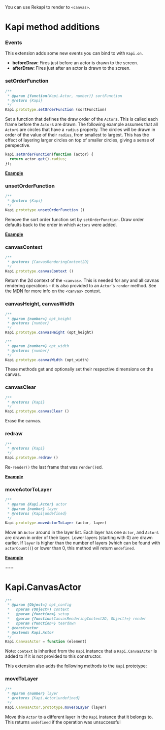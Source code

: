 You can use Rekapi to render to `<canvas>`.

# Kapi method additions


### Events

This extension adds some new events you can bind to with `Kapi.on`.

  * __beforeDraw__: Fires just before an actor is drawn to the screen.
  * __afterDraw__: Fires just after an actor is drawn to the screen.


### setOrderFunction

````javascript
/**
 * @param {function(Kapi.Actor, number)} sortFunction
 * @return {Kapi}
 */
Kapi.prototype.setOrderFunction (sortFunction)
````

Set a function that defines the draw order of the `Actor`s.  This is called
each frame before the `Actor`s are drawn.  The following example assumes that
all `Actor`s are circles that have a `radius` property.  The circles will be
drawn in order of the value of their `radius`, from smallest to largest.  This
has the effect of layering larger circles on top of smaller circles, giving a
sense of perspective.

````javascript
kapi.setOrderFunction(function (actor) {
  return actor.get().radius;
});
````

__[Example](../../docs/examples/set_order_function.html)__


### unsetOrderFunction

````javascript
/**
 * @return {Kapi}
 */
Kapi.prototype.unsetOrderFunction ()
````

Remove the sort order function set by `setOrderFunction`.  Draw order defaults
back to the order in which `Actors` were added.

__[Example](../../docs/examples/unset_order_function.html)__


### canvasContext

````javascript
/**
 * @returns {CanvasRenderingContext2D}
 */
Kapi.prototype.canvasContext ()
````

Return the 2d context of the `<canvas>`.  This is needed for any and all cavnas
rendering operations - it is also provided to an `Actor`'s `render` method.
See the [MDN](https://developer.mozilla.org/en/Drawing_Graphics_with_Canvas)
for more info on the `<canvas>` context.


### canvasHeight, canvasWidth

````javascript
/**
 * @param {number=} opt_height
 * @returns {number}
 */
Kapi.prototype.canvasHeight (opt_height)

/**
 * @param {number=} opt_width
 * @returns {number}
 */
Kapi.prototype.canvasWidth (opt_width)
````

These methods get and optionally set their respective dimensions on the canvas.


### canvasClear

````javascript
/**
 * @returns {Kapi}
 */
Kapi.prototype.canvasClear ()
````

Erase the canvas.


### redraw

````javascript
/**
 * @returns {Kapi}
 */
Kapi.prototype.redraw ()
````

Re-`render()` the last frame that was `render()`ed.

__[Example](../../docs/examples/redraw.html)__


### moveActorToLayer

````javascript
/**
 * @param {Kapi.Actor} actor
 * @param {number} layer
 * @returns {Kapi|undefined}
 */
Kapi.prototype.moveActorToLayer (actor, layer)
````

Move an `Actor` around in the layer list.  Each layer has one `Actor`, and
`Actor`s are drawn in order of their layer.  Lower layers (starting with 0) are
drawn earlier.  If `layer` is higher than the number of layers (which can be
found with `actorCount()`) or lower than 0, this method will return
`undefined`.

__[Example](../../docs/examples/move_actor_to_layer.html)__


===


# Kapi.CanvasActor

````javascript
/**
 * @param {Object=} opt_config
 *   @param {Object=} context
 *   @param {function=} setup
 *   @param {function(CanvasRenderingContext2D, Object)=} render
 *   @param {function=} teardown
 * @constructor
 * @extends Kapi.Actor
 */
Kapi.CanvasActor = function (element)
````

Note: `context` is inherited from the `Kapi` instance that a `Kapi.CanvasActor`
is added to if it is not provided to this constructor.

This extension also adds the following methods to the `Kapi` prototype:


### moveToLayer

````javascript
/**
 * @param {number} layer
 * @returns {Kapi.Actor|undefined}
 */
Kapi.CanvasActor.prototype.moveToLayer (layer)
````

Move this `Actor` to a different layer in the `Kapi` instance that it belongs
to.  This returns `undefined` if the operation was unsuccessful
